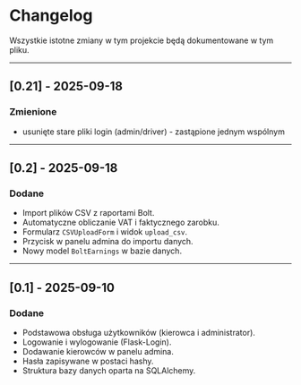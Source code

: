 # Changelog

Wszystkie istotne zmiany w tym projekcie będą dokumentowane w tym pliku.





---

## [0.21] - 2025-09-18
### Zmienione
- usunięte stare pliki login (admin/driver) - zastąpione jednym wspólnym

---

## [0.2] - 2025-09-18
### Dodane
- Import plików CSV z raportami Bolt.
- Automatyczne obliczanie VAT i faktycznego zarobku.
- Formularz `CSVUploadForm` i widok `upload_csv`.
- Przycisk w panelu admina do importu danych.
- Nowy model `BoltEarnings` w bazie danych.

---

## [0.1] - 2025-09-10
### Dodane
- Podstawowa obsługa użytkowników (kierowca i administrator).
- Logowanie i wylogowanie (Flask-Login).
- Dodawanie kierowców w panelu admina.
- Hasła zapisywane w postaci hashy.
- Struktura bazy danych oparta na SQLAlchemy.